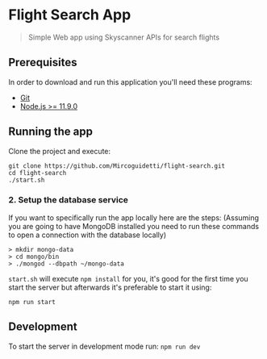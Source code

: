 Flight Search App
===

> Simple Web app using Skyscanner APIs for search flights

## Prerequisites

In order to download and run this application you'll need these programs:
- [Git](https://git-scm.com/)
- [Node.js >= 11.9.0](https://nodejs.org/en/)

## Running the app

Clone the project and execute:

```
git clone https://github.com/Mircoguidetti/flight-search.git
cd flight-search
./start.sh
```

### 2. Setup the database service

If you want to specifically run the app locally here are the steps: (Assuming you are going to have MongoDB installed you need to run these commands to open a connection with the database locally)

```
> mkdir mongo-data
> cd mongo/bin
> ./mongod --dbpath ~/mongo-data
```

`start.sh` will execute `npm install` for you, it's good for
the first time you start the server but afterwards it's preferable
to start it using:

```
npm run start
```

## Development

To start the server in development mode run:
```npm run dev```
